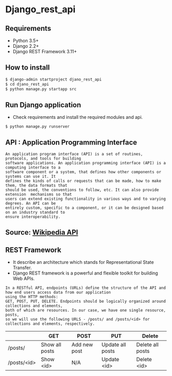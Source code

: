 # Django_rest_api

## Requirements
- Python 3.5+
- Django 2.2+
- Django REST Framework 3.11+


## How to install
```bash
$ django-admin startproject djano_rest_api
$ cd djano_rest_api
$ python manage.py startapp src
```

## Run Django application
- Check requirements and install the required modules and api.
```
$ python manage.py runserver
```


## API : Application Programming Interface
```API
An application program interface (API) is a set of routines, protocols, and tools for building
software applications. An application programming interface (API) is a computing interface to a
software component or a system, that defines how other components or systems can use it. It 
defines the kinds of calls or requests that can be made, how to make them, the data formats that
should be used, the conventions to follow, etc. It can also provide extension  mechanisms so that
users can extend existing functionality in various ways and to varying degrees. An API can be
entirely custom, specific to a component, or it can be designed based on an industry standard to
ensure interoperability. 
```
## Source: [Wikipedia API](https://en.wikipedia.org/wiki/Application_programming_interface)

## REST Framework
- It describe an architecture which stands for Representational State Transfer.
- Django REST framework is a powerful and flexible toolkit for building Web APIs.

```Intro
In a RESTful API, endpoints (URLs) define the structure of the API and how end users access data from our application 
using the HTTP methods:
GET, POST, PUT, DELETE. Endpoints should be logically organized around collections and elements, 
both of which are resources. In our case, we have one single resource, posts, 
so we will use the following URLS - /posts/ and /posts/<id> for collections and elements, respectively.
```

|        | GET  | POST | PUT | Delete |
| ------ | ------------- | ------------- | --------| --------|
| /posts/ | Show all posts | Add new post | Update all posts | Delete all posts |
| /posts/\<id> | Show \<id>  | N/A  | 	Update \<id> | Delete \<id> |

#
```

```


